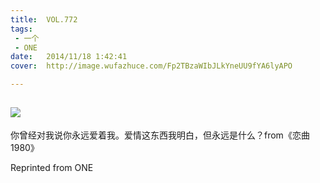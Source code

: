 ```yaml
---
title:	VOL.772
tags:
 - 一个
 - ONE
date:	2014/11/18 1:42:41
cover:	http://image.wufazhuce.com/Fp2TBzaWIbJLkYneUU9fYA6lyAPO

---
```

![](http://image.wufazhuce.com/Fp2TBzaWIbJLkYneUU9fYA6lyAPO)
---

你曾经对我说你永远爱着我。爱情这东西我明白，但永远是什么？from《恋曲1980》
 
Reprinted from ONE
